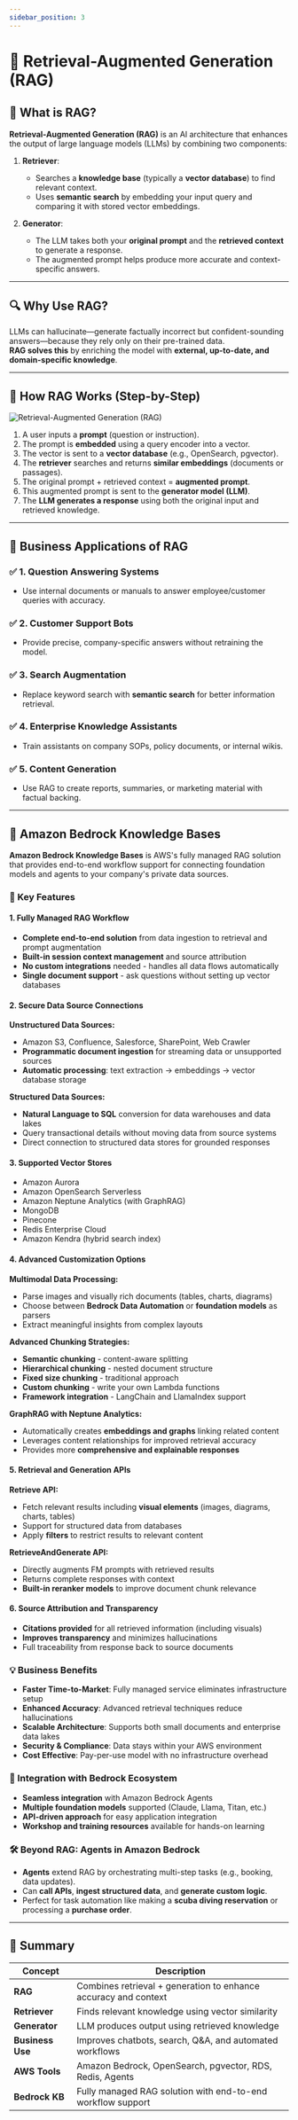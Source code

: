 ```yaml
---
sidebar_position: 3
---
```


# 🔎 Retrieval-Augmented Generation (RAG)

## 📖 What is RAG?

**Retrieval-Augmented Generation (RAG)** is an AI architecture that enhances the output of large language models (LLMs) by combining two components:

1. **Retriever**:  
   - Searches a **knowledge base** (typically a **vector database**) to find relevant context.
   - Uses **semantic search** by embedding your input query and comparing it with stored vector embeddings.

2. **Generator**:  
   - The LLM takes both your **original prompt** and the **retrieved context** to generate a response.
   - The augmented prompt helps produce more accurate and context-specific answers.

---

## 🔍 Why Use RAG?

LLMs can hallucinate—generate factually incorrect but confident-sounding answers—because they rely only on their pre-trained data.  
**RAG solves this** by enriching the model with **external, up-to-date, and domain-specific knowledge**.

---

## 🧠 How RAG Works (Step-by-Step)

![Retrieval-Augmented Generation (RAG)](./img/rag.png)

1. A user inputs a **prompt** (question or instruction).
2. The prompt is **embedded** using a query encoder into a vector.
3. The vector is sent to a **vector database** (e.g., OpenSearch, pgvector).
4. The **retriever** searches and returns **similar embeddings** (documents or passages).
5. The original prompt + retrieved context = **augmented prompt**.
6. This augmented prompt is sent to the **generator model (LLM)**.
7. The **LLM generates a response** using both the original input and retrieved knowledge.

---

## 💼 Business Applications of RAG

### ✅ 1. **Question Answering Systems**

- Use internal documents or manuals to answer employee/customer queries with accuracy.

### ✅ 2. **Customer Support Bots**

- Provide precise, company-specific answers without retraining the model.

### ✅ 3. **Search Augmentation**

- Replace keyword search with **semantic search** for better information retrieval.

### ✅ 4. **Enterprise Knowledge Assistants**

- Train assistants on company SOPs, policy documents, or internal wikis.

### ✅ 5. **Content Generation**

- Use RAG to create reports, summaries, or marketing material with factual backing.

---

## 🔧 Amazon Bedrock Knowledge Bases

**Amazon Bedrock Knowledge Bases** is AWS's fully managed RAG solution that provides end-to-end workflow support for connecting foundation models and agents to your company's private data sources.

### 🎯 Key Features

#### **1. Fully Managed RAG Workflow**
- **Complete end-to-end solution** from data ingestion to retrieval and prompt augmentation
- **Built-in session context management** and source attribution
- **No custom integrations** needed - handles all data flows automatically
- **Single document support** - ask questions without setting up vector databases

#### **2. Secure Data Source Connections**

**Unstructured Data Sources:**
- Amazon S3, Confluence, Salesforce, SharePoint, Web Crawler
- **Programmatic document ingestion** for streaming data or unsupported sources
- **Automatic processing**: text extraction → embeddings → vector database storage

**Structured Data Sources:**
- **Natural Language to SQL** conversion for data warehouses and data lakes
- Query transactional details without moving data from source systems
- Direct connection to structured data stores for grounded responses

#### **3. Supported Vector Stores**
- Amazon Aurora
- Amazon OpenSearch Serverless
- Amazon Neptune Analytics (with GraphRAG)
- MongoDB
- Pinecone
- Redis Enterprise Cloud
- Amazon Kendra (hybrid search index)

#### **4. Advanced Customization Options**

**Multimodal Data Processing:**
- Parse images and visually rich documents (tables, charts, diagrams)
- Choose between **Bedrock Data Automation** or **foundation models** as parsers
- Extract meaningful insights from complex layouts

**Advanced Chunking Strategies:**
- **Semantic chunking** - content-aware splitting
- **Hierarchical chunking** - nested document structure
- **Fixed size chunking** - traditional approach
- **Custom chunking** - write your own Lambda functions
- **Framework integration** - LangChain and LlamaIndex support

**GraphRAG with Neptune Analytics:**
- Automatically creates **embeddings and graphs** linking related content
- Leverages content relationships for improved retrieval accuracy
- Provides more **comprehensive and explainable responses**

#### **5. Retrieval and Generation APIs**

**Retrieve API:**
- Fetch relevant results including **visual elements** (images, diagrams, charts, tables)
- Support for structured data from databases
- Apply **filters** to restrict results to relevant content

**RetrieveAndGenerate API:**
- Directly augments FM prompts with retrieved results
- Returns complete responses with context
- **Built-in reranker models** to improve document chunk relevance

#### **6. Source Attribution and Transparency**
- **Citations provided** for all retrieved information (including visuals)
- **Improves transparency** and minimizes hallucinations
- Full traceability from response back to source documents

### 💡 Business Benefits

- **Faster Time-to-Market**: Fully managed service eliminates infrastructure setup
- **Enhanced Accuracy**: Advanced retrieval techniques reduce hallucinations
- **Scalable Architecture**: Supports both small documents and enterprise data lakes
- **Security & Compliance**: Data stays within your AWS environment
- **Cost Effective**: Pay-per-use model with no infrastructure overhead

### 🔗 Integration with Bedrock Ecosystem

- **Seamless integration** with Amazon Bedrock Agents
- **Multiple foundation models** supported (Claude, Llama, Titan, etc.)
- **API-driven approach** for easy application integration
- **Workshop and training resources** available for hands-on learning


### 🛠️ Beyond RAG: Agents in Amazon Bedrock

- **Agents** extend RAG by orchestrating multi-step tasks (e.g., booking, data updates).
- Can **call APIs**, **ingest structured data**, and **generate custom logic**.
- Perfect for task automation like making a **scuba diving reservation** or processing a **purchase order**.

---

## 🚀 Summary

| Concept            | Description                                                     |
| ------------------ | --------------------------------------------------------------- |
| **RAG**            | Combines retrieval + generation to enhance accuracy and context |
| **Retriever**      | Finds relevant knowledge using vector similarity                |
| **Generator**      | LLM produces output using retrieved knowledge                   |
| **Business Use**   | Improves chatbots, search, Q&A, and automated workflows         |
| **AWS Tools**      | Amazon Bedrock, OpenSearch, pgvector, RDS, Redis, Agents        |
| **Bedrock KB**     | Fully managed RAG solution with end-to-end workflow support     |
